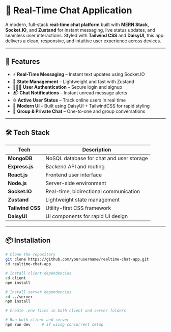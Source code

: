 # 💬 Real-Time Chat Application

A modern, full-stack **real-time chat platform** built with **MERN Stack**, **Socket.IO**, and **Zustand** for instant messaging, live status updates, and seamless user interactions. Styled with **Tailwind CSS** and **DaisyUI**, this app delivers a clean, responsive, and intuitive user experience across devices.

---

## 🚀 Features

- ⚡ **Real-Time Messaging** – Instant text updates using Socket.IO
- 🧠 **State Management** – Lightweight and fast with Zustand
- 🧑‍🤝‍🧑 **User Authentication** – Secure login and signup
- 📬 **Chat Notifications** – Instant unread message alerts
- 🌐 **Active User Status** – Track online users in real time
- 🎨 **Modern UI** – Built using DaisyUI + TailwindCSS for rapid styling
- 💬 **Group & Private Chat** – One-to-one and group conversations

---

## 🛠️ Tech Stack

| Tech           | Description                                |
|----------------|--------------------------------------------|
| **MongoDB**    | NoSQL database for chat and user storage   |
| **Express.js** | Backend API and routing                    |
| **React.js**   | Frontend user interface                    |
| **Node.js**    | Server-side environment                    |
| **Socket.IO**  | Real-time, bidirectional communication     |
| **Zustand**    | Lightweight state management               |
| **Tailwind CSS**| Utility-first CSS framework               |
| **DaisyUI**    | UI components for rapid UI design          |

---

## 📦 Installation

```bash
# Clone the repository
git clone https://github.com/yourusername/realtime-chat-app.git
cd realtime-chat-app

# Install client dependencies
cd client
npm install

# Install server dependencies
cd ../server
npm install

# Create .env files in both client and server folders

# Run both client and server
npm run dev     # if using concurrent setup
